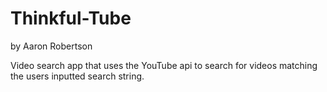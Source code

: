 # Thinkful-Tube
by Aaron Robertson

Video search app that uses the YouTube api to search for videos matching
the users inputted search string.
